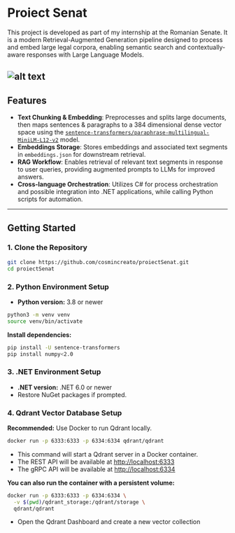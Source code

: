 # Proiect Senat

This project is developed as part of my internship at the Romanian Senate. It is a modern Retrieval-Augmented Generation pipeline designed to process and embed large legal corpora, enabling semantic search and contextually-aware responses with Large Language Models.

![alt text](https://i.imgur.com/5FPuxzi.png)
---

## Features

- **Text Chunking & Embedding**: Preprocesses and splits large documents, then maps sentences & paragraphs to a 384 dimensional dense vector space using the [`sentence-transformers/paraphrase-multilingual-MiniLM-L12-v2`](https://huggingface.co/sentence-transformers/paraphrase-multilingual-MiniLM-L12-v2) model.
- **Embeddings Storage**: Stores embeddings and associated text segments in `embeddings.json` for downstream retrieval.
- **RAG Workflow**: Enables retrieval of relevant text segments in response to user queries, providing augmented prompts to LLMs for improved answers.
- **Cross-language Orchestration**: Utilizes C# for process orchestration and possible integration into .NET applications, while calling Python scripts for automation.

---

## Getting Started

### 1. Clone the Repository

```bash
git clone https://github.com/cosmincreato/proiectSenat.git
cd proiectSenat
```

### 2. Python Environment Setup

- **Python version:** 3.8 or newer

```bash
python3 -m venv venv
source venv/bin/activate
```

**Install dependencies:**

```bash
pip install -U sentence-transformers
pip install numpy<2.0
```

### 3. .NET Environment Setup

- **.NET version:** .NET 6.0 or newer
- Restore NuGet packages if prompted.

### 4. Qdrant Vector Database Setup

**Recommended:** Use Docker to run Qdrant locally.

```bash
docker run -p 6333:6333 -p 6334:6334 qdrant/qdrant
```

- This command will start a Qdrant server in a Docker container.
- The REST API will be available at [http://localhost:6333](http://localhost:6333)
- The gRPC API will be available at [http://localhost:6334](http://localhost:6334)

**You can also run the container with a persistent volume:**
```bash
docker run -p 6333:6333 -p 6334:6334 \
  -v $(pwd)/qdrant_storage:/qdrant/storage \
  qdrant/qdrant
```

- Open the Qdrant Dashboard and create a new vector collection